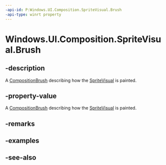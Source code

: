 ```yaml
---
-api-id: P:Windows.UI.Composition.SpriteVisual.Brush
-api-type: winrt property
---
```


<!-- Property syntax
public Windows.UI.Composition.CompositionBrush Brush { get;  set; }
-->

# Windows.UI.Composition.SpriteVisual.Brush

## -description
A [CompositionBrush](compositionbrush.md) describing how the [SpriteVisual](spritevisual.md) is painted.



## -property-value
A [CompositionBrush](compositionbrush.md) describing how the [SpriteVisual](spritevisual.md) is painted.

## -remarks

## -examples

## -see-also
